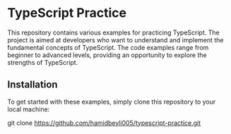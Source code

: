 # TypeScript Practice

This repository contains various examples for practicing TypeScript. The project is aimed at developers who want to understand and implement the fundamental concepts of TypeScript. The code examples range from beginner to advanced levels, providing an opportunity to explore the strengths of TypeScript.


## Installation

To get started with these examples, simply clone this repository to your local machine:

git clone https://github.com/hamidbeyli005/typescript-practice.git
